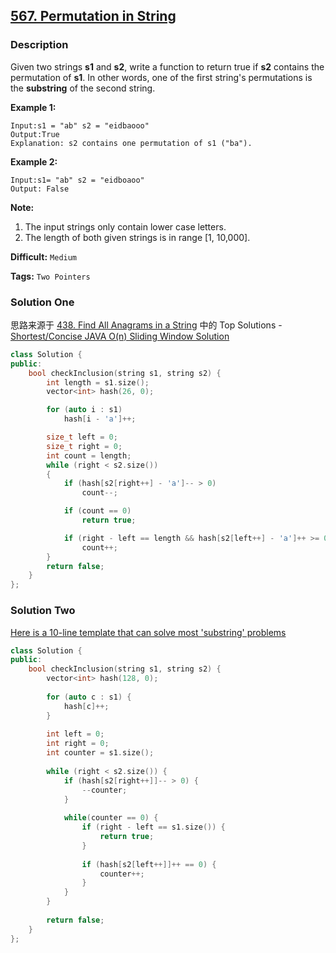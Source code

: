 ## [567. Permutation in String](https://leetcode.com/problems/permutation-in-string/description/)

### Description

Given two strings **s1** and **s2**, write a function to return true if **s2** contains the permutation of **s1**. In other words, one of the first string's permutations is the **substring** of the second string.

**Example 1:**

```
Input:s1 = "ab" s2 = "eidbaooo"
Output:True
Explanation: s2 contains one permutation of s1 ("ba").

```

**Example 2:**

```
Input:s1= "ab" s2 = "eidboaoo"
Output: False

```

**Note:**

1. The input strings only contain lower case letters.
2. The length of both given strings is in range [1, 10,000].



**Difficult:** `Medium`

**Tags:** `Two Pointers`



### Solution One

思路来源于 [438. Find All Anagrams in a String](https://leetcode.com/problems/find-all-anagrams-in-a-string/description/) 中的 Top Solutions - [Shortest/Concise JAVA O(n) Sliding Window Solution](https://discuss.leetcode.com/topic/64434/shortest-concise-java-o-n-sliding-window-solution)

```c++
class Solution {
public:
    bool checkInclusion(string s1, string s2) {
        int length = s1.size();
        vector<int> hash(26, 0);

        for (auto i : s1)
            hash[i - 'a']++;

        size_t left = 0;
        size_t right = 0;
        int count = length;
        while (right < s2.size())
        {
            if (hash[s2[right++] - 'a']-- > 0)
                count--;

            if (count == 0)
                return true;

            if (right - left == length && hash[s2[left++] - 'a']++ >= 0)
                count++;
        }
        return false;
    }
};
```



### Solution Two

[Here is a 10-line template that can solve most 'substring' problems](https://discuss.leetcode.com/topic/30941/here-is-a-10-line-template-that-can-solve-most-substring-problems/2)

```c++
class Solution {
public:
    bool checkInclusion(string s1, string s2) {
        vector<int> hash(128, 0);
        
        for (auto c : s1) {
            hash[c]++;
        }
        
        int left = 0;
        int right = 0;
        int counter = s1.size();
        
        while (right < s2.size()) {
            if (hash[s2[right++]]-- > 0) {
                --counter;
            }
            
            while(counter == 0) {
                if (right - left == s1.size()) {
                    return true;
                }
                
                if (hash[s2[left++]]++ == 0) {
                    counter++;
                }
            }
        }
        
        return false;
    }
};
```



